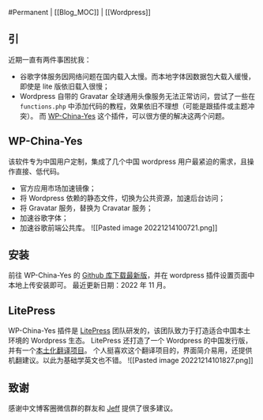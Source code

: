 #Permanent | [[Blog_MOC]] | [[Wordpress]]

## 引
近期一直有两件事困扰我：
- 谷歌字体服务因网络问题在国内载入太慢。而本地字体因数据包大载入缓慢，即使是 lite 版依旧载入很慢；
- Wordpress 自带的 Gravatar 全球通用头像服务无法正常访问，尝试了一些在 `functions.php` 中添加代码的教程，效果依旧不理想（可能是跟插件或主题冲突）。
而 [WP-China-Yes](https://github.com/litepress/wp-china-yes) 这个插件，可以很方便的解决这两个问题。


## WP-China-Yes
该软件专为中国用户定制，集成了几个中国 wordpress 用户最紧迫的需求，且操作直接、低代码。
- 官方应用市场加速镜像；
- 将 Wordpress 依赖的静态文件，切换为公共资源，加速后台访问；
- 将 Gravatar 服务，替换为 Cravatar 服务；
- 加速谷歌字体；
- 加速谷歌前端公共库。
![[Pasted image 20221214100721.png]]

## 安装
前往 WP-China-Yes 的 [Github 库下载最新版](https://github.com/litepress/wp-china-yes/releases)，并在 wordpress 插件设置页面中本地上传安装即可。
最近更新日期：2022 年 11 月。

## LitePress
WP-China-Yes 插件是 [LitePress](https://litepress.cn/) 团队研发的，该团队致力于打造适合中国本土环境的 Wordpress 生态。
LitePress 还打造了一个 Wordpress 的中国发行版，并有一个[本土化翻译项目](https://litepress.cn/translate/)。
个人挺喜欢这个翻译项目的，界面简介易用，还提供机翻建议。以此为基础学英文也不错。
![[Pasted image 20221214101827.png]]

## 致谢
感谢中文博客圈微信群的群友和 [Jeff](https://www.yayu.net/) 提供了很多建议。